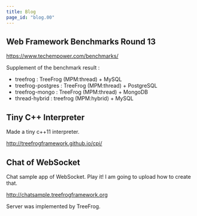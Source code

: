```yaml
---
title: Blog
page_id: "blog.00"
---
```


## Web Framework Benchmarks Round 13

<https://www.techempower.com/benchmarks/>

Supplement of the benchmark result :

  - treefrog : TreeFrog (MPM:thread) + MySQL
  - treefrog-postgres : TreeFrog (MPM:thread) + PostgreSQL
  - treefrog-mongo : TreeFrog (MPM:thread) + MongoDB
  - thread-hybrid : treefrog (MPM:hybrid) + MySQL


## Tiny C++ Interpreter

Made a tiny c++11 interpreter.

<http://treefrogframework.github.io/cpi/>


## Chat of WebSocket

Chat sample app of WebSocket. Play it!
I am going to upload how to create that.

 <http://chatsample.treefrogframework.org>

Server was implemented by TreeFrog.